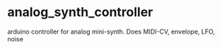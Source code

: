# analog_synth_controller
arduino controller for analog mini-synth. Does MIDI-CV, envelope, LFO, noise
